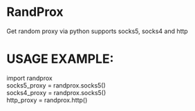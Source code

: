 # RandProx
Get random proxy via python supports socks5, socks4 and http


# USAGE EXAMPLE:
import randprox  
socks5_proxy = randprox.socks5()  
socks4_proxy = randprox.socks5()  
http_proxy = randprox.http()  
